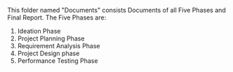 This folder named "Documents" consists Documents of all Five Phases and Final Report.
The Five Phases are:
1. Ideation Phase
2. Project Planning Phase
3. Requirement Analysis Phase
4. Project Design phase
5. Performance Testing Phase
